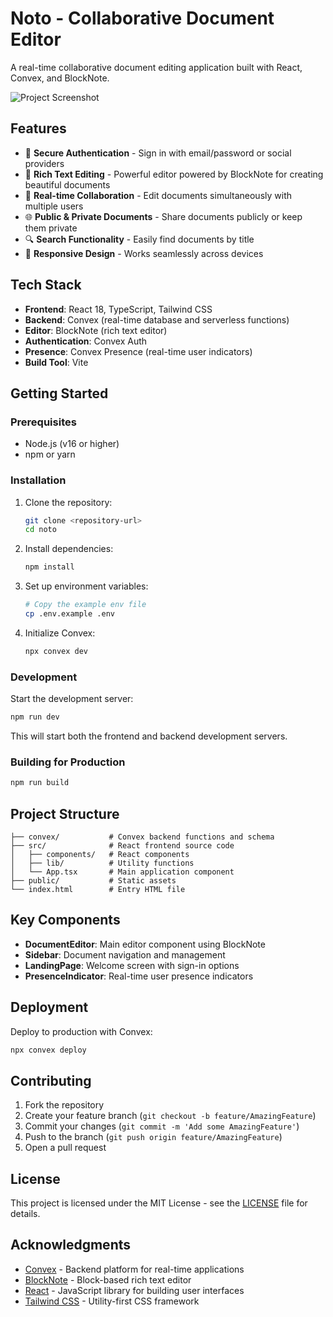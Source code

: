 # Noto - Collaborative Document Editor

A real-time collaborative document editing application built with React, Convex, and BlockNote.

![Project Screenshot](./public/screenshot.png) <!-- Update with actual screenshot if available -->

## Features

- 🔐 **Secure Authentication** - Sign in with email/password or social providers
- 📝 **Rich Text Editing** - Powerful editor powered by BlockNote for creating beautiful documents
- 👥 **Real-time Collaboration** - Edit documents simultaneously with multiple users
- 🌐 **Public & Private Documents** - Share documents publicly or keep them private
- 🔍 **Search Functionality** - Easily find documents by title
- 📱 **Responsive Design** - Works seamlessly across devices

## Tech Stack

- **Frontend**: React 18, TypeScript, Tailwind CSS
- **Backend**: Convex (real-time database and serverless functions)
- **Editor**: BlockNote (rich text editor)
- **Authentication**: Convex Auth
- **Presence**: Convex Presence (real-time user indicators)
- **Build Tool**: Vite

## Getting Started

### Prerequisites

- Node.js (v16 or higher)
- npm or yarn

### Installation

1. Clone the repository:
   ```bash
   git clone <repository-url>
   cd noto
   ```

2. Install dependencies:
   ```bash
   npm install
   ```

3. Set up environment variables:
   ```bash
   # Copy the example env file
   cp .env.example .env
   ```

4. Initialize Convex:
   ```bash
   npx convex dev
   ```

### Development

Start the development server:

```bash
npm run dev
```

This will start both the frontend and backend development servers.

### Building for Production

```bash
npm run build
```

## Project Structure

```
├── convex/           # Convex backend functions and schema
├── src/              # React frontend source code
│   ├── components/   # React components
│   ├── lib/          # Utility functions
│   └── App.tsx       # Main application component
├── public/           # Static assets
└── index.html        # Entry HTML file
```

## Key Components

- **DocumentEditor**: Main editor component using BlockNote
- **Sidebar**: Document navigation and management
- **LandingPage**: Welcome screen with sign-in options
- **PresenceIndicator**: Real-time user presence indicators

## Deployment

Deploy to production with Convex:

```bash
npx convex deploy
```

## Contributing

1. Fork the repository
2. Create your feature branch (`git checkout -b feature/AmazingFeature`)
3. Commit your changes (`git commit -m 'Add some AmazingFeature'`)
4. Push to the branch (`git push origin feature/AmazingFeature`)
5. Open a pull request

## License

This project is licensed under the MIT License - see the [LICENSE](LICENSE) file for details.

## Acknowledgments

- [Convex](https://convex.dev) - Backend platform for real-time applications
- [BlockNote](https://blocknotejs.org) - Block-based rich text editor
- [React](https://reactjs.org) - JavaScript library for building user interfaces
- [Tailwind CSS](https://tailwindcss.com) - Utility-first CSS framework